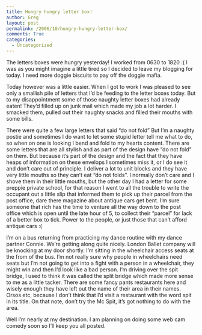 ```yaml
---
title: Hungry hungry letter box!
author: Greg
layout: post
permalink: /2006/10/hungry-hungry-letter-box/
comments: True
categories:
  - Uncategorized
---
```

The letters boxes were hungry yesterday! I worked from 0630 to 1820 :( I was as you might imagine a little tired so I decided to leave my blogging for today. I need more doggie biscuits to pay off the doggie mafia.

Today however was a little easier. When I got to work I was pleased to see only a smallish pile of letters that I’d be feeding to the letter boxes today. But to my disappointment some of those naughty letter boxes had already eaten! They’d filled up on junk mail which made my job a lot harder. I smacked them, pulled out their naughty snacks and filled their mouths with some bills.

There were quite a few large letters that said “do not fold” But I’m a naughty postie and sometimes I do want to let some stupid letter tell me what to do, so when on one is looking I bend and fold to my hearts content. There are some letters that are all stylish and as part of the design have “do not fold” on them. But because it’s part of the design and the fact that they have heaps of information on these envelops I sometimes miss it, or I do see it and don’t care out of principle. I deliver a lot to unit blocks and they have very little mouths so they can’t eat “do not folds”. I normally don’t care and I shove them in their little mouths, but the other day I had a letter for some preppie private school, for that reason I went to all the trouble to write the occupant out a little slip that informed them to pick up their parcel from the post office, dare there magazine about antique cars get bent. I’m sure someone that rich has the time to venture all the way down to the post office which is open until the late hour of 5, to collect their “parcel” for lack of a better box to tick. Power to the people, or just those that can’t afford antique cars :(

I’m on a bus returning from practicing my dance routine with my dance partner Connie. We’re getting along quite nicely. London Ballet company will be knocking at my door shortly. I’m sitting in the wheelchair access seats at the from of the bus. I’m not really sure why people in wheelchairs need seats but I’m not going to get into a fight with a person in a wheelchair, they might win and then I’d look like a bad person. I’m driving over the spit bridge, I used to think it was called the split bridge which made more sense to me as a little tacker. There are some fancy pants restaurants here and wisely enough they have left out the name of their area in their names. Orsos etc, because I don’t think that I’d visit a restaurant with the word spit in its title. On that note, don’t try the Mc Spit, it’s got nothing to do with the area.

Well I’m nearly at my destination. I am planning on doing some web cam comedy soon so I’ll keep you all posted.

